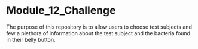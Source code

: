 # Module_12_Challenge

The purpose of this repository is to allow users to choose test subjects and few a plethora of information about the test subject and the bacteria found in their belly button.
